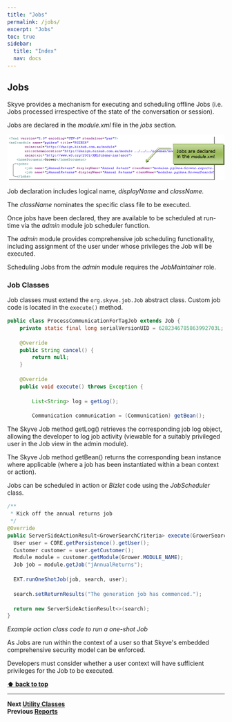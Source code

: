 ```yaml
---
title: "Jobs"
permalink: /jobs/
excerpt: "Jobs"
toc: true
sidebar:
  title: "Index"
  nav: docs
---
```


## Jobs

Skyve provides a mechanism for executing and scheduling offline Jobs
(i.e. Jobs processed irrespective of the state of the conversation or
session).

Jobs are declared in the *module.xml* file in the *jobs* section.

![Job declaration](../assets/images/jobs/image142.png "_Job declaration within the module.xml file")

Job declaration includes logical name, *displayName* and *className.*

The *className* nominates the specific class file to be executed.

Once jobs have been declared, they are available to be scheduled at
run-time via the *admin* module job scheduler function.

The *admin* module provides comprehensive job scheduling functionality,
including assignment of the user under whose privileges the Job will be
executed.

Scheduling Jobs from the *admin* module requires the *JobMaintainer*
role.

### Job Classes

Job classes must extend the `org.skyve.job.Job` abstract class. Custom job code is located in the `execute()` method.

```java
public class ProcessCommunicationForTagJob extends Job {
	private static final long serialVersionUID = 6282346785863992703L;

	@Override
	public String cancel() {
		return null;
	}

	@Override
	public void execute() throws Exception {

		List<String> log = getLog();

		Communication communication = (Communication) getBean();
```

The Skyve Job method getLog() retrieves the corresponding job log object, allowing the developer to log job activity (viewable for a suitably privileged user in the Job view in the admin module).

The Skyve Job method getBean() returns the corresponding bean instance where applicable (where a job has been instantiated 
within a bean context or action).

Jobs can be scheduled in action or *Bizlet* code using the
*JobScheduler* class.

```java
/**
 * Kick off the annual returns job
 */
@Override
public ServerSideActionResult<GrowerSearchCriteria> execute(GrowerSearchCriteria search, WebContext WebContext) throws Exception {
  User user = CORE.getPersistence().getUser();
  Customer customer = user.getCustomer();
  Module module = customer.getModule(Grower.MODULE_NAME);
  Job job = module.getJob("jAnnualReturns");

  EXT.runOneShotJob(job, search, user);

  search.setReturnResults("The generation job has commenced.");

  return new ServerSideActionResult<>(search);
}
```

_Example action class code to run a one-shot Job_

As Jobs are run within the context of a user so that Skyve's embedded
comprehensive security model can be enforced.

Developers must consider whether a user context will have sufficient
privileges for the Job to be executed.

**[⬆ back to top](#contents)**

---
**Next [Utility Classes](./../_pages/utility-classes.md)**  
**Previous [Reports](./../_pages/reports.md)**
